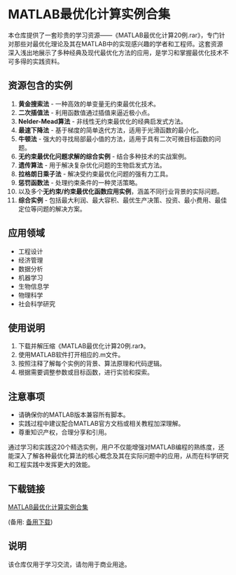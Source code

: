 # MATLAB最优化计算实例合集

本仓库提供了一套珍贵的学习资源——《MATLAB最优化计算20例.rar》，专门针对那些对最优化理论及其在MATLAB中的实现感兴趣的学者和工程师。这套资源深入浅出地展示了多种经典及现代最优化方法的应用，是学习和掌握最优化技术不可多得的实践资料。

## 资源包含的实例

1. **黄金搜索法** - 一种高效的单变量无约束最优化技术。
2. **二次插值法** - 利用函数值通过插值来逼近极小点。
3. **Nelder-Mead算法** - 非线性无约束最优化的经典启发式方法。
4. **最速下降法** - 基于梯度的简单迭代方法，适用于光滑函数的最小化。
5. **牛顿法** - 强大的寻找局部最小值的方法，适用于具有二次可微目标函数的问题。
6. **无约束最优化问题求解的综合实例** - 结合多种技术的实战案例。
7. **遗传算法** - 用于解决复杂优化问题的生物启发式方法。
8. **拉格朗日乘子法** - 解决受约束最优化问题的强有力工具。
9. **惩罚函数法** - 处理约束条件的一种灵活策略。
10. 以及多个**无约束/约束最优化函数应用实例**，涵盖不同行业背景的实际问题。
11. **综合实例** - 包括最大利润、最大容积、最优生产决策、投资、最小费用、最佳定位等问题的解决方案。

## 应用领域

- 工程设计
- 经济管理
- 数据分析
- 机器学习
- 生物信息学
- 物理科学
- 社会科学研究

## 使用说明

1. 下载并解压缩《MATLAB最优化计算20例.rar》。
2. 使用MATLAB软件打开相应的.m文件。
3. 按照注释了解每个实例的背景、算法原理和代码逻辑。
4. 根据需要调整参数或目标函数，进行实验和探索。

## 注意事项

- 请确保你的MATLAB版本兼容所有脚本。
- 实践过程中建议配合MATLAB官方文档或相关教程加深理解。
- 尊重知识产权，合理分享和引用。

通过学习和实践这20个精选实例，用户不仅能增强对MATLAB编程的熟练度，还能深入了解各种最优化算法的核心概念及其在实际问题中的应用，从而在科学研究和工程实践中发挥更大的效能。

## 下载链接
[MATLAB最优化计算实例合集](https://pan.quark.cn/s/023317ff8e44) 

(备用: [备用下载](https://pan.baidu.com/s/11iHqTkzFgWtraqaTuKTq8A?pwd=r753))

## 说明

该仓库仅用于学习交流，请勿用于商业用途。
